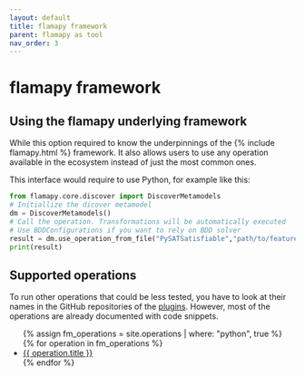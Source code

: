```yaml
---
layout: default
title: flamapy framework
parent: flamapy as tool
nav_order: 3
---
```


# flamapy framework

## Using the flamapy underlying framework

While this option required to know the underpinnings of the {% include flamapy.html %} framework. It also allows users to use any operation available in the ecosystem instead of just the most common ones. 

This interface would require to use Python, for example like this:

```python
from flamapy.core.discover import DiscoverMetamodels
# Initiallize the dicover metamodel
dm = DiscoverMetamodels()
# Call the operation. Transformations will be automatically executed
# Use BDDConfigurations if you want to rely on BDD solver
result = dm.use_operation_from_file("PySATSatisfiable","path/to/feature/model")
print(result)
```

## Supported operations

To run other operations that could be less tested, you have to look at their names in the GitHub repositories of the [plugins](framework/plugins). However, most of the operations are already documented with code snippets.

<ul>
  {% assign fm_operations = site.operations | where: "python", true %}
  {% for operation in fm_operations %}
    <li><a href="{{ operation.url }}">{{ operation.title }}</a></li>
  {% endfor %}
</ul>